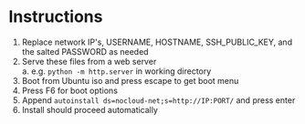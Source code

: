 # Instructions

1. Replace network IP's, USERNAME, HOSTNAME, SSH_PUBLIC_KEY, and the salted PASSWORD as needed
2. Serve these files from a web server  
a. e.g. `python -m http.server` in working directory
3. Boot from Ubuntu iso and press escape to get boot menu
4. Press F6 for boot options
5. Append `autoinstall ds=nocloud-net;s=http://IP:PORT/` and press enter
6. Install should proceed automatically